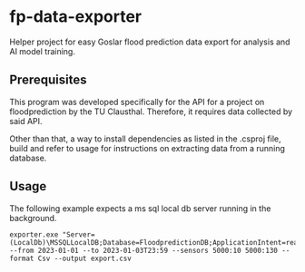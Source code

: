 # fp-data-exporter
Helper project for easy Goslar flood prediction data export for analysis and AI model training.

## Prerequisites

This program was developed specifically for the API for a project on floodprediction by the TU Clausthal. Therefore, it requires data collected by said API.

Other than that, a way to install dependencies as listed in the .csproj file, build and refer to usage for instructions on extracting data from a running database.

## Usage

The following example expects a ms sql local db server running in the background.

```
exporter.exe "Server=(LocalDb)\MSSQLLocalDB;Database=FloodpredictionDB;ApplicationIntent=readonly;" --from 2023-01-01 --to 2023-01-03T23:59 --sensors 5000:10 5000:130 --format Csv --output export.csv
```
